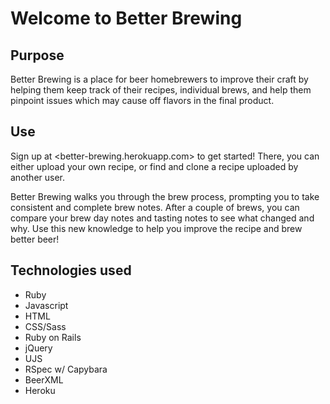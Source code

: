 Welcome to Better Brewing
=========================

Purpose
-------
Better Brewing is a place for beer homebrewers to improve their craft by helping them keep track of their recipes, individual brews, and help them pinpoint issues which may cause off flavors in the final product.

Use
---
Sign up at <better-brewing.herokuapp.com> to get started! There, you can either upload your own recipe, or find and clone a recipe uploaded by another user.

Better Brewing walks you through the brew process, prompting you to take consistent and complete brew notes. After a couple of brews, you can compare your brew day notes and tasting notes to see what changed and why. Use this new knowledge to help you improve the recipe and brew better beer!

Technologies used
-----------------
- Ruby
- Javascript
- HTML
- CSS/Sass
- Ruby on Rails
- jQuery
- UJS
- RSpec w/ Capybara
- BeerXML
- Heroku